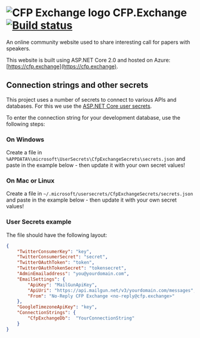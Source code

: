 # ![CFP Exchange logo](https://cfp.exchange/images/exchange50x50.png) CFP.Exchange [![Build status](https://ci.appveyor.com/api/projects/status/8u3fj55h4vmrn6rw/branch/master?svg=true)](https://ci.appveyor.com/project/jfversluis/cfpexchange/branch/master)

An online community website used to share interesting call for papers with
speakers. 

This website is built using ASP.NET Core 2.0 and hosted on Azure: [https://cfp.exchange](https://cfp.exchange).

## Connection strings and other secrets
This project uses a number of secrets to connect to various APIs and databases.
For this we use the [ASP.NET Core user secrets](https://docs.microsoft.com/en-us/aspnet/core/security/app-secrets?view=aspnetcore-2.0&tabs=visual-studio).

To enter the connection string for your development database, use the following steps:

### On Windows
Create a file in `%APPDATA%\microsoft\UserSecrets\CfpExchangeSecrets\secrets.json` and paste in the example below - then update it with your own secret values!

### On Mac or Linux
Create a file in `~/.microsoft/usersecrets/CfpExchangeSecrets/secrets.json` and paste in the example below - then update it with your own secret values!

### User Secrets example
The file should have the following layout:
```json
{
    "TwitterConsumerKey": "key",
    "TwitterConsumerSecret": "secret",
    "TwitterOAuthToken": "token",
    "TwitterOAuthTokenSecret": "tokensecret",
    "AdminEmailaddress": "you@yourdomain.com",
    "EmailSettings": {
        "ApiKey": "MailGunApiKey",
        "ApiUri": "https://api.mailgun.net/v3/yourdomain.com/messages",
        "From": "No-Reply CFP Exchange <no-reply@cfp.exchange>"
    },
    "GoogleTimezoneApiKey": "key",
    "ConnectionStrings": {
        "CfpExchangeDb":  "YourConnectionString" 
    } 
}
```
